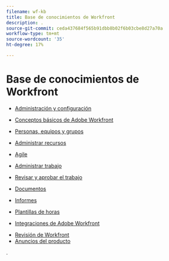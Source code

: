 ```yaml
---
filename: wf-kb
title: Base de conocimientos de Workfront
description: .
source-git-commit: ceda437684f565b91dbb8b02f6b03cbe8d27a70a
workflow-type: tm+mt
source-wordcount: '35'
ht-degree: 17%

---
```



# Base de conocimientos de Workfront

* [Administración y configuración](administration-and-setup/administration-and-setup.md)
* [Conceptos básicos de Adobe Workfront](workfront-basics/workfront-basics.md)
* [Personas, equipos y grupos](people-teams-and-groups/people-teams-and-groups.md)
* [Administrar recursos](resource-mgmt/manage-resources.md)
* [Agile](agile/agile.md)
* [Administrar trabajo](manage-work/manage-work.md)
* [Revisar y aprobar el trabajo](review-and-approve-work/review-and-approve-work.md)
* [Documentos](documents/documents-overview.md)
* [Informes](reports-and-dashboards/reports-and-dashboards-overview.md)

   <!--
  <li data-mc-conditions="QuicksilverOrClassic.Draft mode">Enhanced analytics</li>
  -->

* [Plantillas de horas](timesheets/timesheets-all.md)
* [Integraciones de Adobe Workfront](workfront-integrations-and-apps/workfront-integrations.md)
<!--* [Adobe Workfront API](wf-api/workfront-api.md) -->
* [Revisión de Workfront](workfront-proof/workfront-proof.md)
* [Anuncios del producto](product-announcements/product-announcements.md)

.
